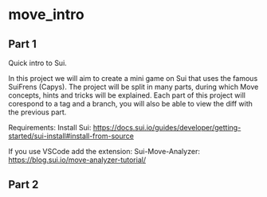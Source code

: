 # move_intro

## Part 1

Quick intro to Sui.

In this project we will aim to create a mini game on Sui that uses the famous SuiFrens (Capys).
The project will be split in many parts, during which Move concepts, hints and tricks will be explained.
Each part of this project will corespond to a tag and a branch, you will also be able to view the diff with the previous part.

Requirements:
Install Sui: https://docs.sui.io/guides/developer/getting-started/sui-install#install-from-source

If you use VSCode add the extension:
Sui-Move-Analyzer: https://blog.sui.io/move-analyzer-tutorial/

## Part 2
